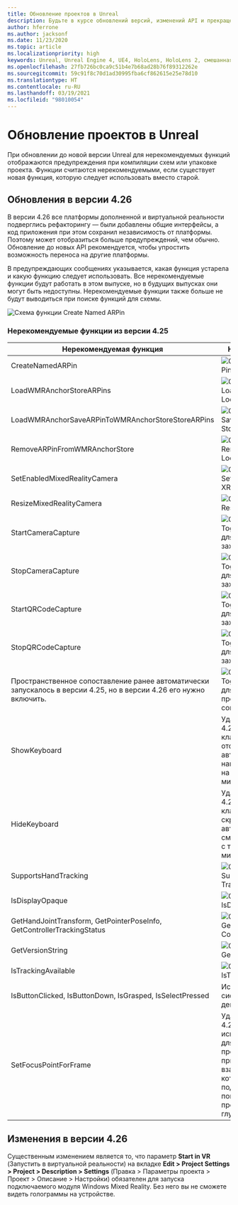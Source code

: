```yaml
---
title: Обновление проектов в Unreal
description: Будьте в курсе обновлений версий, изменений API и прекращения поддержки функций для ваших проектов Unreal.
author: hferrone
ms.author: jacksonf
ms.date: 11/23/2020
ms.topic: article
ms.localizationpriority: high
keywords: Unreal, Unreal Engine 4, UE4, HoloLens, HoloLens 2, смешанная реальность, разработка, документация, руководства, функции, гарнитура смешанной реальности, гарнитура Windows Mixed Reality, гарнитура виртуальной реальности, перенос, обновление
ms.openlocfilehash: 27fb726bc0ca9c51b4e7b68ad28b76f89312262e
ms.sourcegitcommit: 59c91f8c70d1ad30995fba6cf862615e25e78d10
ms.translationtype: HT
ms.contentlocale: ru-RU
ms.lasthandoff: 03/19/2021
ms.locfileid: "98010054"
---
```

# <a name="upgrading-projects-in-unreal"></a>Обновление проектов в Unreal

При обновлении до новой версии Unreal для нерекомендуемых функций отображаются предупреждения при компиляции схем или упаковке проекта.  Функции считаются нерекомендуемыми, если существует новая функция, которую следует использовать вместо старой. 

## <a name="426-upgrades"></a>Обновления в версии 4.26
 
В версии 4.26 все платформы дополненной и виртуальной реальности подверглись рефакторингу — были добавлены общие интерфейсы, а код приложения при этом сохранил независимость от платформы. Поэтому может отобразиться больше предупреждений, чем обычно.  Обновление до новых API рекомендуется, чтобы упростить возможность переноса на другие платформы.

В предупреждающих сообщениях указывается, какая функция устарела и какую функцию следует использовать.  Все нерекомендуемые функции будут работать в этом выпуске, но в будущих выпусках они могут быть недоступны.  Нерекомендуемые функции также больше не будут выводиться при поиске функций для схемы.

![Схема функции Create Named ARPin](images/unreal-porting-img-01.png)

### <a name="425-deprecations"></a>Нерекомендуемые функции из версии 4.25

| Нерекомендуемая функция | Новая функция |
| --- | --- |
| CreateNamedARPin | ![Схема функции Pin Component](images/unreal-porting-img-02.png) |
| LoadWMRAnchorStoreARPins | ![Схема функции Load ARPins from Local Store](images/unreal-porting-img-03.png) |
| LoadWMRAnchorSaveARPinToWMRAnchorStoreStoreARPins | ![Схема функции Save ARPin to Local Store](images/unreal-porting-img-04.png) |
| RemoveARPinFromWMRAnchorStore | ![Схема функции Remove ARPin from Local Store](images/unreal-porting-img-05.png) |
| SetEnabledMixedRealityCamera | ![Схема функции Set Enabled XRCamera](images/unreal-porting-img-06.png) |
| ResizeMixedRealityCamera | ![Схема функции Resize XRCamera](images/unreal-porting-img-07.png) |
| StartCameraCapture | ![Схема функции Toggle ARCapture для запуска захвата с камеры](images/unreal-porting-img-08.png) |
| StopCameraCapture | ![Схема функции Toggle ARCapture для остановки захвата с камеры](images/unreal-porting-img-09.png) |
| StartQRCodeCapture | ![Схема функции Toggle ARCapture для запуска захвата QR-кода](images/unreal-porting-img-10.png) |
| StopQRCodeCapture | ![Схема функции Toggle ARCapture для остановки захвата QR-кода](images/unreal-porting-img-11.png) |
| Пространственное сопоставление ранее автоматически запускалось в версии 4.25, но в версии 4.26 его нужно включить. | ![Схема функции Toggle ARCapture для включения пространственного сопоставления](images/unreal-porting-img-12.png) |
| ShowKeyboard | Удалена в версии 4.26, так как клавиатура отображается автоматически при наведении фокуса на текстовое мини-приложение. |
| HideKeyboard | Удалена в версии 4.26, так как клавиатура скрывается автоматически при смещении фокуса с текстового мини-приложения. |
| SupportsHandTracking | ![Схема свойства Supports Hand Tracking](images/unreal-porting-img-13.png) |
| IsDisplayOpaque | ![Схема свойства IsDisplayOpaque](images/unreal-porting-img-14.png) |
| GetHandJointTransform, GetPointerPoseInfo, GetControllerTrackingStatus | ![Схема функции Get Motion Controller Data](images/unreal-porting-img-15.png) |
| GetVersionString | ![Схема функции Get Version String](images/unreal-porting-img-16.png) |
| IsTrackingAvailable | ![Схема свойства IsTrackingAvailable](images/unreal-porting-img-17.png) |
| IsButtonClicked, IsButtonDown, IsGrasped, IsSelectPressed | Используйте систему входных действий в Unreal. |
| SetFocusPointForFrame | Удалена в версии 4.26.  Ранее использовалась для повторного проецирования при удаленном взаимодействии, которое теперь поддерживает повторное проецирование глубины. |

## <a name="426-changes"></a>Изменения в версии 4.26

Существенным изменением является то, что параметр **Start in VR** (Запустить в виртуальной реальности) на вкладке **Edit > Project Settings > Project > Description > Settings** (Правка > Параметры проекта > Проект > Описание > Настройки) обязателен для запуска подключаемого модуля Windows Mixed Reality. Без него вы не сможете видеть голограммы на устройстве.
